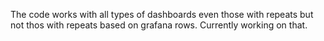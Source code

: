 The code works with all types of dashboards even those with repeats but not thos with repeats based on grafana rows. Currently working on that.
